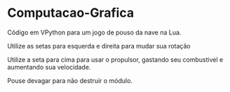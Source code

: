 # Computacao-Grafica

Código em VPython para um jogo de pouso da nave na Lua.

Utilize as setas para esquerda e direita para mudar sua rotação

Utilize a seta para cima para usar o propulsor, gastando seu combustivel e aumentando sua velocidade.

Pouse devagar para não destruir o módulo.
